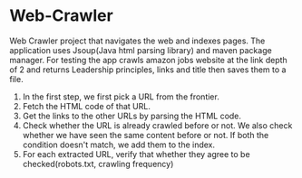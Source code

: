 # Web-Crawler

Web Crawler project that navigates the web and indexes pages. The application uses Jsoup(Java html parsing library) and maven package manager.
For testing the app crawls amazon jobs website at the link depth of 2 and returns Leadership principles, links and title then saves them to a file. 

1. In the first step, we first pick a URL from the frontier.
2. Fetch the HTML code of that URL.
3. Get the links to the other URLs by parsing the HTML code.
4. Check whether the URL is already crawled before or not. We also check whether we have seen the same content before or not. If both the condition doesn't match, we add them to the index.
5. For each extracted URL, verify that whether they agree to be checked(robots.txt, crawling frequency)
